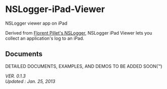 NSLogger-iPad-Viewer
==

NSLogger viewer app on iPad

Derived from [Florent Pillet's NSLogger](https://github.com/fpillet/NSLogger), NSLogger iPad Viewer lets you collect an application's log to an iPad.


Documents
-
DETAILED DOCUMENTS, EXAMPLES, AND DEMOS TO BE ADDED SOON(™)



_VER. 0.1.3_<br/>
_Updated : Jan. 25, 2013_
